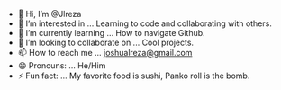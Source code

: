 - 👋 Hi, I’m @Jlreza
- 👀 I’m interested in ... Learning to code and collaborating with others.
- 🌱 I’m currently learning ... How to navigate Github.
- 💞️ I’m looking to collaborate on ... Cool projects.
- 📫 How to reach me ... joshualreza@gmail.com
- 😄 Pronouns: ... He/Him
- ⚡ Fun fact: ... My favorite food is sushi, Panko roll is the bomb.

<!---
Jlreza/Jlreza is a ✨ special ✨ repository because its `README.md` (this file) appears on your GitHub profile.
You can click the Preview link to take a look at your changes.
--->
